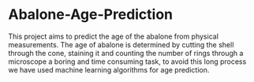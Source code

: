 # Abalone-Age-Prediction
This project aims to predict the age of the abalone from physical measurements. The age of abalone is determined by cutting the shell through the cone, staining it and counting the number of rings through a microscope a boring and time consuming task, to avoid this long process we have used machine learning algorithms for age prediction.
